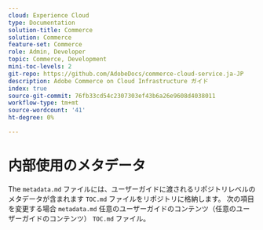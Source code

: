 ```yaml
---
cloud: Experience Cloud
type: Documentation
solution-title: Commerce
solution: Commerce
feature-set: Commerce
role: Admin, Developer
topic: Commerce, Development
mini-toc-levels: 2
git-repo: https://github.com/AdobeDocs/commerce-cloud-service.ja-JP
description: Adobe Commerce on Cloud Infrastructure ガイド
index: true
source-git-commit: 76fb33cd54c2307303ef43b6a26e9608d4038011
workflow-type: tm+mt
source-wordcount: '41'
ht-degree: 0%

---
```



# 内部使用のメタデータ

The `metadata.md` ファイルには、ユーザーガイドに渡されるリポジトリレベルのメタデータが含まれます `TOC.md` ファイルをリポジトリに格納します。 次の項目を変更する場合 `metadata.md` 任意のユーザーガイドのコンテンツ（任意のユーザーガイドのコンテンツ） `TOC.md` ファイル。

